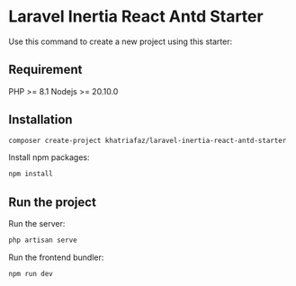 # Laravel Inertia React Antd Starter

Use this command to create a new project using this starter:

## Requirement
PHP >= 8.1
Nodejs >= 20.10.0

## Installation

```sh
composer create-project khatriafaz/laravel-inertia-react-antd-starter
```

Install npm packages:
```sh
npm install
```

## Run the project
Run the server:
```sh
php artisan serve
```

Run the frontend bundler:
```
npm run dev
```
